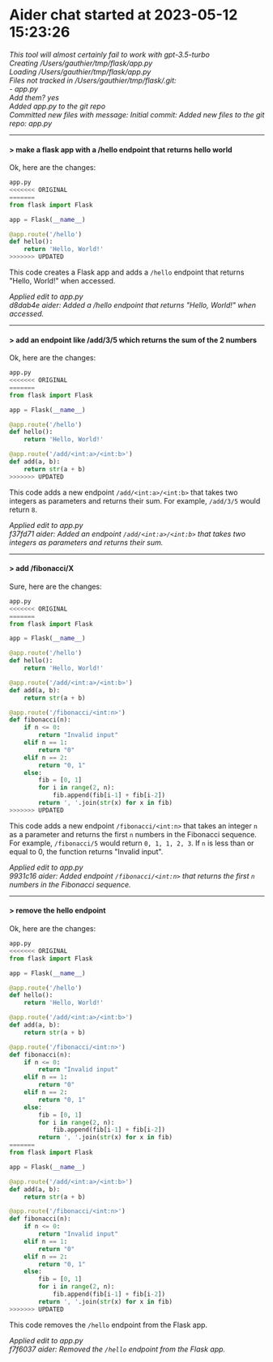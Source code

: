 
# Aider chat started at 2023-05-12 15:23:26

_This tool will almost certainly fail to work with gpt-3.5-turbo_  
_Creating /Users/gauthier/tmp/flask/app.py_  
_Loading /Users/gauthier/tmp/flask/app.py_  
_Files not tracked in /Users/gauthier/tmp/flask/.git:_  
_- app.py_  
_Add them? yes_  
_Added app.py to the git repo_  
_Committed new files with message: Initial commit: Added new files to the git repo: app.py_  

---
#### >  make a flask app with a /hello endpoint that returns hello world  

Ok, here are the changes:

```python
app.py
<<<<<<< ORIGINAL
=======
from flask import Flask

app = Flask(__name__)

@app.route('/hello')
def hello():
    return 'Hello, World!'
>>>>>>> UPDATED
```

This code creates a Flask app and adds a `/hello` endpoint that returns "Hello, World!" when accessed.

_Applied edit to app.py_  
_d8dab4e aider: Added a /hello endpoint that returns "Hello, World!" when accessed._  

---
#### >  add an endpoint like /add/3/5 which returns the sum of the 2 numbers  

Ok, here are the changes:

```python
app.py
<<<<<<< ORIGINAL
=======
from flask import Flask

app = Flask(__name__)

@app.route('/hello')
def hello():
    return 'Hello, World!'

@app.route('/add/<int:a>/<int:b>')
def add(a, b):
    return str(a + b)
>>>>>>> UPDATED
```

This code adds a new endpoint `/add/<int:a>/<int:b>` that takes two integers as parameters and returns their sum. For example, `/add/3/5` would return `8`.

_Applied edit to app.py_  
_f37fd71 aider: Added an endpoint `/add/<int:a>/<int:b>` that takes two integers as parameters and returns their sum._  

---
#### >  add /fibonacci/X  

Sure, here are the changes:

```python
app.py
<<<<<<< ORIGINAL
=======
from flask import Flask

app = Flask(__name__)

@app.route('/hello')
def hello():
    return 'Hello, World!'

@app.route('/add/<int:a>/<int:b>')
def add(a, b):
    return str(a + b)

@app.route('/fibonacci/<int:n>')
def fibonacci(n):
    if n <= 0:
        return "Invalid input"
    elif n == 1:
        return "0"
    elif n == 2:
        return "0, 1"
    else:
        fib = [0, 1]
        for i in range(2, n):
            fib.append(fib[i-1] + fib[i-2])
        return ', '.join(str(x) for x in fib)
>>>>>>> UPDATED
```

This code adds a new endpoint `/fibonacci/<int:n>` that takes an integer `n` as a parameter and returns the first `n` numbers in the Fibonacci sequence. For example, `/fibonacci/5` would return `0, 1, 1, 2, 3`. If `n` is less than or equal to 0, the function returns "Invalid input".

_Applied edit to app.py_  
_9931c16 aider: Added endpoint `/fibonacci/<int:n>` that returns the first `n` numbers in the Fibonacci sequence._  

---
#### >  remove the hello endpoint  

Ok, here are the changes:

```python
app.py
<<<<<<< ORIGINAL
from flask import Flask

app = Flask(__name__)

@app.route('/hello')
def hello():
    return 'Hello, World!'

@app.route('/add/<int:a>/<int:b>')
def add(a, b):
    return str(a + b)

@app.route('/fibonacci/<int:n>')
def fibonacci(n):
    if n <= 0:
        return "Invalid input"
    elif n == 1:
        return "0"
    elif n == 2:
        return "0, 1"
    else:
        fib = [0, 1]
        for i in range(2, n):
            fib.append(fib[i-1] + fib[i-2])
        return ', '.join(str(x) for x in fib)
=======
from flask import Flask

app = Flask(__name__)

@app.route('/add/<int:a>/<int:b>')
def add(a, b):
    return str(a + b)

@app.route('/fibonacci/<int:n>')
def fibonacci(n):
    if n <= 0:
        return "Invalid input"
    elif n == 1:
        return "0"
    elif n == 2:
        return "0, 1"
    else:
        fib = [0, 1]
        for i in range(2, n):
            fib.append(fib[i-1] + fib[i-2])
        return ', '.join(str(x) for x in fib)
>>>>>>> UPDATED
```

This code removes the `/hello` endpoint from the Flask app.

_Applied edit to app.py_  
_f7f6037 aider: Removed the `/hello` endpoint from the Flask app._  
